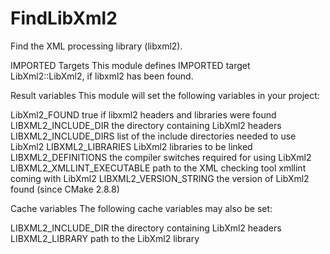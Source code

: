   

# FindLibXml2  
Find the XML processing library (libxml2).  


IMPORTED Targets
This module defines IMPORTED target LibXml2::LibXml2, if
libxml2 has been found.
  


Result variables
This module will set the following variables in your project:

LibXml2_FOUND
true if libxml2 headers and libraries were found
LIBXML2_INCLUDE_DIR
the directory containing LibXml2 headers
LIBXML2_INCLUDE_DIRS
list of the include directories needed to use LibXml2
LIBXML2_LIBRARIES
LibXml2 libraries to be linked
LIBXML2_DEFINITIONS
the compiler switches required for using LibXml2
LIBXML2_XMLLINT_EXECUTABLE
path to the XML checking tool xmllint coming with LibXml2
LIBXML2_VERSION_STRING
the version of LibXml2 found (since CMake 2.8.8)

  


Cache variables
The following cache variables may also be set:

LIBXML2_INCLUDE_DIR
the directory containing LibXml2 headers
LIBXML2_LIBRARY
path to the LibXml2 library

  

